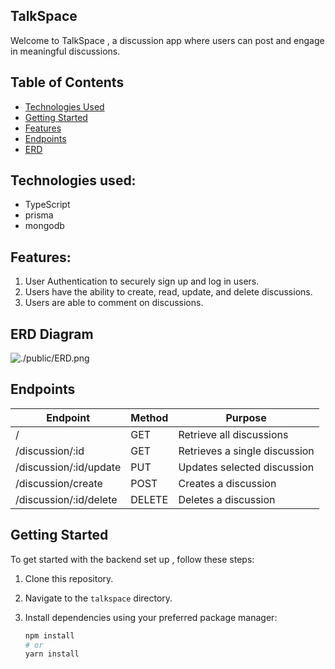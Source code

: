 ## TalkSpace 

Welcome to TalkSpace , a discussion app where users can post and engage in meaningful discussions. 

## Table of Contents
- [Technologies Used](#technologies-used)
- [Getting Started](#getting-started)
- [Features](#features)
- [Endpoints](#endpoints)
- [ERD](#)



## Technologies used:

- TypeScript
- prisma
- mongodb

## Features:

1. User Authentication to securely sign up and log in users.
2. Users have the ability to create, read, update, and delete discussions.
3. Users are able to comment on discussions. 

## ERD Diagram
![./public/ERD.png](home)
## Endpoints

| Endpoint       | Method | Purpose                  |
| -------------- | ------ | ------------- |
| /              | GET    | Retrieve all  discussions |
| /discussion/:id| GET    | Retrieves a single discussion |
| /discussion/:id/update| PUT | Updates selected discussion  |
| /discussion/create| POST    | Creates a discussion |
| /discussion/:id/delete| DELETE    | Deletes a discussion |

## Getting Started

To get started with the backend set up , follow these steps:

1. Clone this repository.
2. Navigate to the `talkspace` directory.
3. Install dependencies using your preferred package manager:

   ```bash
   npm install
   # or
   yarn install